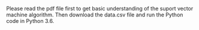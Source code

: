 Please read the pdf file first to get basic understanding of the suport vector machine algorithm. 
Then download the data.csv file and run the Python code in Python 3.6.
